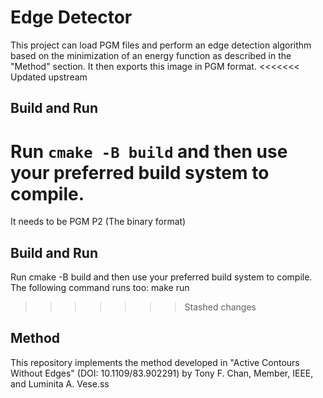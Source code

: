 # Edge Detector

This project can load PGM files and perform an edge detection algorithm based on the minimization of an energy function as described in the "Method" section. It then exports this image in PGM format.
<<<<<<< Updated upstream

## Build and Run

Run `cmake -B build` and then use your preferred build system to compile.
=======
It needs to be PGM P2 (The binary format)
## Build and Run

Run cmake -B build and then use your preferred build system to compile.
The following command runs too: make run
>>>>>>> Stashed changes

## Method

This repository implements the method developed in "Active Contours Without Edges" (DOI: 10.1109/83.902291) by Tony F. Chan, Member, IEEE, and Luminita A. Vese.ss